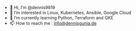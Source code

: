 - 👋 Hi, I’m @dennis9819
- 👀 I’m interested in Linux, Kubernetes, Ansible, Google Cloud
- 🌱 I’m currently learning Python, Terraform and GKE
- 📫 How to reach me : info@dennisgunia.de

<!---
dennis9819/dennis9819 is a ✨ special ✨ repository because its `README.md` (this file) appears on your GitHub profile.
You can click the Preview link to take a look at your changes.
--->
